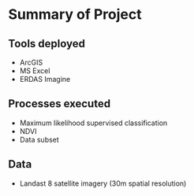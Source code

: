 # Summary of Project

## Tools deployed
- ArcGIS
- MS Excel
- ERDAS Imagine


## Processes executed
- Maximum likelihood supervised classification
- NDVI
- Data subset


## Data 
- Landast 8 satellite imagery (30m spatial resolution)
